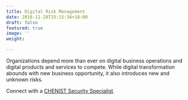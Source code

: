 ```yaml
---
title: Digital Risk Management
date: 2018-11-28T15:15:34+10:00
draft: false
featured: true
image: ''
weight: 

---
```

Organizations depend more than ever on digital business operations and digital products and services to compete. While digital transformation abounds with new business opportunity, it also introduces new and unknown risks.

Connect with a [CHENIST Security Specialist](https://chen.ist/contact "Contact").